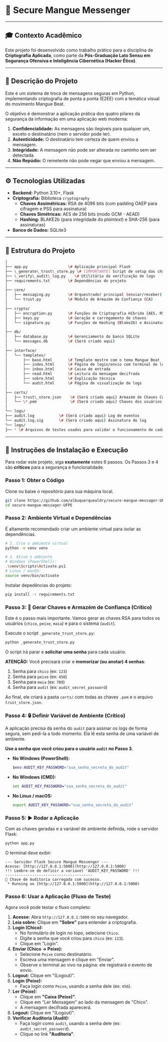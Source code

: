 # 🦀 Secure Mangue Messenger


---

## 🎓 Contexto Acadêmico

Este projeto foi desenvolvido como trabalho prático para a disciplina de **Criptografia Aplicada**, como parte da **Pós-Graduação Lato Sensu em Segurança Ofensiva e Inteligência Cibernética (Hacker Ético)**.

---

## 📝 Descrição do Projeto

Este é um sistema de troca de mensagens seguras em Python, implementando criptografia de ponta a ponta (E2EE) com a temática visual do movimento Mangue Beat.

O objetivo é demonstrar a aplicação prática dos quatro pilares da segurança da informação em uma aplicação web moderna:

1.  **Confidencialidade:** As mensagens são ilegíveis para qualquer um, exceto o destinatário (nem o servidor pode ler).
2.  **Autenticidade:** O destinatário tem certeza de quem enviou a mensagem.
3.  **Integridade:** A mensagem não pode ser alterada no caminho sem ser detectada.
4.  **Não Repúdio:** O remetente não pode negar que enviou a mensagem.

---

## ⚙️ Tecnologias Utilizadas

* **Backend:** Python 3.10+, Flask
* **Criptografia:** Biblioteca `cryptography`
    * **Chaves Assimétricas:** RSA de 4096 bits (com padding OAEP para cifragem e PSS para assinatura)
    * **Chaves Simétricas:** AES de 256 bits (modo GCM - AEAD)
    * **Hashing:** BLAKE2b (para integridade do *plaintext*) e SHA-256 (para assinaturas)
* **Banco de Dados:** SQLite3

---

## 📂 Estrutura do Projeto



```bash
│
├── app.py                  \# Aplicação principal Flask
├── \_generate\_trust\_store.py \# [IMPORTANTE] Script de setup das chaves
├── \_verify\_audit\_log.py    \# Utilitário de verificação de logs
├── requirements.txt        \# Dependências do projeto
│
├── core/
│   ├── messaging.py        \# Orquestrador principal (enviar/receber)
│   └── trust.py            \# Módulo de Armazém de Confiança (CA)
│
├── crypto/
│   ├── encryption.py       \# Funções de Criptografia Híbrida (AES, RSA-OAEP)
│   ├── keys.py             \# Geração e carregamento de chaves
│   └── signature.py        \# Funções de Hashing (Blake2b) e Assinatura (RSA-PSS)
│
├── db/
│   ├── database.py         \# Gerenciamento do banco SQLite
│   └── messages.db         \# (Será criado aqui)
│
├── interface/
│   └── templates/
│       ├── base.html       \# Template mestre com o tema Mangue Beat
│       ├── index.html      \# Página de login/envio com terminal de log
│       ├── inbox.html      \# Caixa de entrada
│       ├── read.html       \# Leitura da mensagem decifrada
│       ├── sobre.html      \# Explicação técnica
│       └── audit.html      \# Página de visualização de logs
│
├── certs/
│   ├── trust\_store.json    \# (Será criado aqui) Armazém de Chaves Confiáveis
│   └── \*.pem               \# (Será criado aqui) Chaves dos usuários
│
└── logs/
├── audit.log           \# (Será criado aqui) Log de eventos
└── audit.log.sig       \# (Será criado aqui) Assinatura do log
└── logs/
├── * \# Arquivos de testes usados para validar o funcionamento de cada função durante o desenvolvimento
```



---

## 🚨 Instruções de Instalação e Execução

Para rodar este projeto, siga **exatamente** estes 6 passos. Os Passos 3 e 4 são **críticos** para a segurança e funcionalidade.

### Passo 1: Obter o Código

Clone ou baixe o repositório para sua máquina local.

```bash
git clone https://github.com/albuquerquealdry/secure-mangue-messager-UFPE.git
cd secure-mangue-messager-UFPE
````

### Passo 2: Ambiente Virtual e Dependências

É altamente recomendado criar um ambiente virtual para isolar as dependências.

```bash
# 1. Crie o ambiente virtual
python -m venv venv

# 2. Ative o ambiente
# Windows (PowerShell):
.\venv\Scripts\Activate.ps1
# Linux / macOS:
source venv/bin/activate
```

Instalar depedências do projeto:

```bash
pip install -r requirements.txt
```

### Passo 3: 🔑 Gerar Chaves e Armazém de Confiança (Crítico)

Este é o passo mais importante. Vamos gerar as chaves RSA para todos os usuários (`chico`, `peixe`, `maia`) e para o sistema (`audit`).

Execute o script `_generate_trust_store.py`:

```bash
python _generate_trust_store.py
```

O script irá parar e **solicitar uma senha** para cada usuário.

**ATENÇÃO:** Você precisará criar e **memorizar (ou anotar) 4 senhas**:

1.  Senha para `chico` (ex: `123`)
2.  Senha para `peixe` (ex: `456`)
3.  Senha para `maia` (ex: `789`)
4.  Senha para `audit` (ex: `audit_secret_password`)

Ao final, ele criará a pasta `certs/` com todas as chaves `.pem` e o arquivo `trust_store.json`.

### Passo 4: 🔒 Definir Variável de Ambiente (Crítico)

A aplicação precisa da senha do `audit` para assinar os logs de forma segura, sem pedi-la a todo momento. Ela lê esta senha de uma variável de ambiente.

**Use a senha que você criou para o usuário `audit` no Passo 3.**

  * **No Windows (PowerShell):**
    ```powershell
    $env:AUDIT_KEY_PASSWORD="sua_senha_secreta_do_audit"
    ```
  * **No Windows (CMD):**
    ```cmd
    set AUDIT_KEY_PASSWORD="sua_senha_secreta_do_audit"
    ```
  * **No Linux / macOS:**
    ```bash
    export AUDIT_KEY_PASSWORD="sua_senha_secreta_do_audit"
    ```

### Passo 5: ▶️ Rodar a Aplicação

Com as chaves geradas e a variável de ambiente definida, rode o servidor Flask:

```bash
python app.py
```

O terminal deve exibir:

```
--- Servidor Flask Secure Mangue Messenger ---
Acesse: [http://127.0.0.1:5000](http://127.0.0.1:5000)
!!! Lembre-se de definir a variavel 'AUDIT_KEY_PASSWORD' !!!
---------------------------------------
🔑 Chave de Auditoria carregada com sucesso.
 * Running on [http://127.0.0.1:5000](http://127.0.0.1:5000)
```

### Passo 6: Usar a Aplicação (Fluxo de Teste)

Agora você pode testar o fluxo completo:

1.  **Acesse:** Abra `http://127.0.0.1:5000` no seu navegador.
2.  **Leia sobre:** Clique em **"Sobre"** para entender a criptografia.
3.  **Login (Chico):**
      * No formulário de login no topo, selecione `Chico`.
      * Digite a senha que você criou para `chico` (ex: `123`).
      * Clique em "Login".
4.  **Enviar (Chico -\> Peixe):**
      * Selecione `Peixe` como destinatário.
      * Escreva uma mensagem e clique em "Enviar".
      * Observe o terminal ao vivo na página: ele registrará o evento de envio.
5.  **Logout:** Clique em "(Logout)".
6.  **Login (Peixe):**
      * Faça login como `Peixe`, usando a senha dele (ex: `456`).
7.  **Ler (Peixe):**
      * Clique em **"Caixa (Peixe)"**.
      * Clique em "Ler Mensagem" ao lado da mensagem de "Chico".
      * A mensagem decifrada aparecerá.
8.  **Logout:** Clique em "(Logout)".
9.  **Verificar Auditoria (Audit):**
      * Faça login como `audit`, usando a senha dele (ex: `audit_secret_password`).
      * Clique no link **"Auditoria"**.

